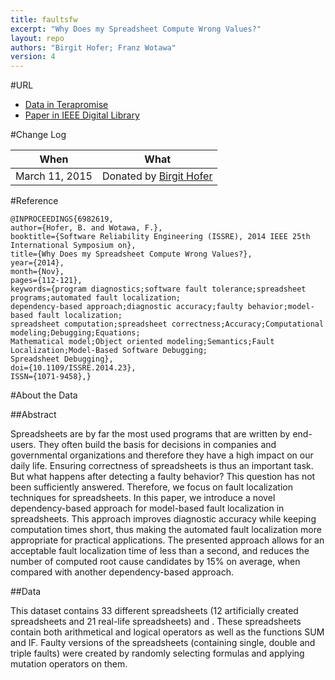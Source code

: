 ```yaml
---
title: faultsfw
excerpt: "Why Does my Spreadsheet Compute Wrong Values?"
layout: repo
authors: "Birgit Hofer; Franz Wotawa"
version: 4
---
```


#URL

  * [Data in Terapromise](https://terapromise.csc.ncsu.edu:8443/svn/repo/spreadsheet/faultsfw)
  * [Paper in IEEE Digital Library](http://ieeexplore.ieee.org/xpl/articleDetails.jsp?arnumber=6982619)

#Change Log

When | What
---- | ----
March 11, 2015 | Donated by [Birgit Hofer](/repo/people/data-donors/promise4.html)

#Reference

    @INPROCEEDINGS{6982619, 
    author={Hofer, B. and Wotawa, F.}, 
    booktitle={Software Reliability Engineering (ISSRE), 2014 IEEE 25th International Symposium on}, 
    title={Why Does my Spreadsheet Compute Wrong Values?}, 
    year={2014}, 
    month={Nov}, 
    pages={112-121}, 
    keywords={program diagnostics;software fault tolerance;spreadsheet programs;automated fault localization;
    dependency-based approach;diagnostic accuracy;faulty behavior;model-based fault localization;
    spreadsheet computation;spreadsheet correctness;Accuracy;Computational modeling;Debugging;Equations;
    Mathematical model;Object oriented modeling;Semantics;Fault Localization;Model-Based Software Debugging;
    Spreadsheet Debugging}, 
    doi={10.1109/ISSRE.2014.23}, 
    ISSN={1071-9458},}

#About the Data

##Abstract

Spreadsheets are by far the most used programs
that are written by end-users. They often build the basis for decisions
in companies and governmental organizations and therefore
they have a high impact on our daily life. Ensuring correctness
of spreadsheets is thus an important task. But what happens
after detecting a faulty behavior? This question has not been
sufficiently answered. Therefore, we focus on fault localization
techniques for spreadsheets. In this paper, we introduce a novel
dependency-based approach for model-based fault localization in
spreadsheets. This approach improves diagnostic accuracy while
keeping computation times short, thus making the automated
fault localization more appropriate for practical applications. The
presented approach allows for an acceptable fault localization
time of less than a second, and reduces the number of computed
root cause candidates by 15% on average, when compared with
another dependency-based approach.

##Data

This dataset contains 33 different spreadsheets (12 artificially created
spreadsheets and 21 real-life spreadsheets) and . These spreadsheets contain 
both arithmetical and logical operators as well as the functions SUM and 
IF. Faulty versions of the spreadsheets (containing single, double and 
triple faults) were created by randomly selecting formulas and applying
mutation operators on them.